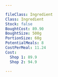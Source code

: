 ```yaml
---

fileClass: Ingredient
Class: Ingredient
Stock: false
BoughtCost: 89.90
BoughtSize: 500g
PortionSize: 60g
PotentialMeals: 8
CostPerMeal: 11.24
Cost:
  Shop 1: 89.9
  Shop 2: 94.9

---
```


